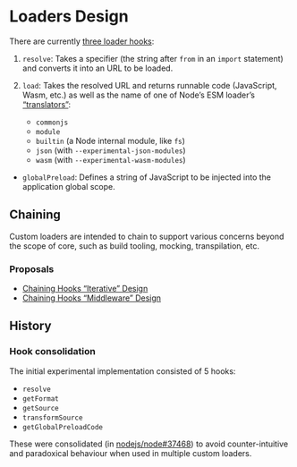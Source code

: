 # Loaders Design

There are currently [three loader hooks](https://github.com/nodejs/node/tree/master/doc/api/esm.html#esm_hooks):

1. `resolve`: Takes a specifier (the string after `from` in an `import` statement) and converts it into an URL to be loaded.

1. `load`: Takes the resolved URL and returns runnable code (JavaScript, Wasm, etc.) as well as the name of one of Node’s ESM loader’s [“translators”](https://github.com/nodejs/node/blob/master/lib/internal/modules/esm/translators.js):
   * `commonjs`
   * `module`
   * `builtin` (a Node internal module, like `fs`)
   * `json` (with `--experimental-json-modules`)
   * `wasm` (with `--experimental-wasm-modules`)

* `globalPreload`: Defines a string of JavaScript to be injected into the application global scope.

## Chaining

Custom loaders are intended to chain to support various concerns beyond the scope of core, such as build tooling, mocking, transpilation, etc.

### Proposals

* [Chaining Hooks “Iterative” Design](./proposal-chaining-iterative.md)
* [Chaining Hooks “Middleware” Design](./proposal-chaining-middleware.md)

## History

### Hook consolidation

The initial experimental implementation consisted of 5 hooks:

* `resolve`
* `getFormat`
* `getSource`
* `transformSource`
* `getGlobalPreloadCode`

These were consolidated (in [nodejs/node#37468](https://github.com/nodejs/node/pull/37468)) to avoid counter-intuitive and paradoxical behaviour when used in multiple custom loaders.
